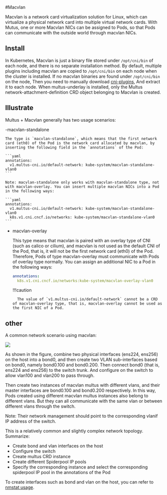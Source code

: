 #Macvlan

Macvlan is a network card virtualization solution for Linux, which can virtualize a physical network card into multiple virtual network cards.
With Mutus, one or more Macvlan NICs can be assigned to Pods, so that Pods can communicate with the outside world through macvlan NICs.

## Install

In Kubernetes, Macvlan is just a binary file stored under `/opt/cni/bin` of each node, and there is no separate installation method.
By default, multiple plugins including macvlan are copied to `/opt/cni/bin` on each node when the cluster is installed.
If no macvlan binaries are found under `/opt/cni/bin` on the node,
Then you need to manually download [cni-plugins](https://github.com/containernetworking/plugins/releases/download/v1.1.1/cni-plugins-linux-amd64-v1.1.1.tgz),
And extract it to each node. When multus-underlay is installed, only the Multus network-attachment-definition CRD object belonging to Macvlan is created.

## Illustrate

Multus + Macvlan generally has two usage scenarios:

-macvlan-standalone

    The type is `macvlan-standalone`, which means that the first network card (eth0) of the Pod is the network card allocated by macvlan, by inserting the following field in the `annotations` of the Pod:

    ```yaml
    annotations:
      v1.multus-cni.io/default-network: kube-system/macvlan-standalone-vlan0
    ```

    Note: macvlan-standalone only works with macvlan-standalone type, not with macvlan-overlay. You can insert multiple macvlan NICs into a Pod in the following ways:

    ```yaml
    annotations:
      v1.multus-cni.io/default-network: kube-system/macvlan-standalone-vlan0
      k8s.v1.cni.cncf.io/networks: kube-system/macvlan-standalone-vlan0
    ```

- macvlan-overlay

    This type means that macvlan is paired with an overlay type of CNI (such as calico or cilium), and macvlan is not used as the default CNI of the Pod, that is, it will not be the first network card (eth0) of the Pod.
    Therefore, Pods of type macvlan-overlay must communicate with Pods of overlay type normally. You can assign an additional NIC to a Pod in the following ways:

    ```yaml
    annotations:
      k8s.v1.cni.cncf.io/networks:kube-system/macvlan-overlay-vlan0
    ```

    !!!caution

        The value of `v1.multus-cni.io/default-network` cannot be a CRD of macvlan-overlay type, that is, macvlan-overlay cannot be used as the first NIC of a Pod.

## other

A common network scenario using macvlan:

![](../../images/vlan.png)

As shown in the figure, combine two physical interfaces (ens224, ens256) on the host into a bond0, and then create two VLAN sub-interfaces based on bond0, namely bond0.100 and bond0.200.
Then connect bond0 (that is, ens224 and ens256) to the switch trunk. And configure on the switch to allow vlan100 and vlan200 to pass through.

Then create two instances of macvlan multus with different vlans, and their master interfaces are bond0.100 and bond0.200 respectively.
In this way, Pods created using different macvlan multus instances also belong to different vlans. But they can all communicate with the same vlan or between different vlans through the switch.

Note: Their network management should point to the corresponding vlanif IP address of the switch.

This is a relatively common and slightly complex network topology. Summarize:

- Create bond and vlan interfaces on the host
- Configure the switch
- Create multus CRD instance
- Create different Spiderpool IP pools
- Specify the corresponding instance and select the corresponding spiderpool IP pool in the annotations of the Pod

To create interfaces such as bond and vlan on the host, you can refer to [nmstat usage](nmstat.md).